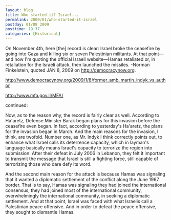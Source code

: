 ```yaml
---
layout: blog
title: Who started it? Israel...
permalink: 2009/01/who-started-it-israel
postday: 01/08 2009
posttime: 19_37
categories: [Historical]
---
```


<p>On November 4th, here [the] record is clear: Israel broke the ceasefire by going into Gaza and killing six or seven Palestinian militants. At that point—and now I'm quoting the official Israeli website—Hamas retaliated or, in retaliation for the Israeli attack, then launched the missiles. -Norman Finkelstein, quoted JAN 8, 2009 on <a href="http://democracynow.org" title="http://democracynow.org">http://democracynow.org</a>.</p>
<p><a href="http://www.democracynow.org/2009/1/8/former_amb_martin_indyk_vs_author" title="http://www.democracynow.org/2009/1/8/former_amb_martin_indyk_vs_author">http://www.democracynow.org/2009/1/8/former_amb_martin_indyk_vs_author</a></p>
<p><a href="http://www.mfa.gov.il/MFA/" title="http://www.mfa.gov.il/MFA/">http://www.mfa.gov.il/MFA/</a></p>
<p>continued:</p>
<p>Now, as to the reason why, the record is fairly clear as well. According to Ha'aretz, Defense Minister Barak began plans for this invasion before the ceasefire even began. In fact, according to yesterday's Ha'aretz, the plans for the invasion began in March. And the main reasons for the invasion, I think, are twofold. Number one, as Mr. Indyk I think correctly points out, to enhance what Israel calls its deterrence capacity, which in layman's language basically means Israel's capacity to terrorize the region into submission. After their defeat in July 2006 in Lebanon, they felt it important to transmit the message that Israel is still a fighting force, still capable of terrorizing those who dare defy its word.</p>
<p>And the second main reason for the attack is because Hamas was signaling that it wanted a diplomatic settlement of the conflict along the June 1967 border. That is to say, Hamas was signaling they had joined the international consensus, they had joined most of the international community, overwhelmingly the international community, in seeking a diplomatic settlement. And at that point, Israel was faced with what Israelis call a Palestinian peace offensive. And in order to defeat the peace offensive, they sought to dismantle Hamas.</p>
